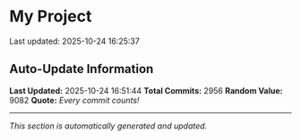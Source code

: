 # My Project


Last updated: 2025-10-24 16:25:37



















































































































































































































































































































































































































































































































































































































































































































































































































































































































































































































































































































































































































































































































































































































































































































































































































































































































































































































































































































































































































































































































































































































































































































































































































































































































































































































































































































































































































































































































































































































































































































































































































































































































































































































































































## Auto-Update Information

**Last Updated:** 2025-10-24 16:51:44
**Total Commits:** 2956
**Random Value:** 9082
**Quote:** _Every commit counts!_

---
_This section is automatically generated and updated._